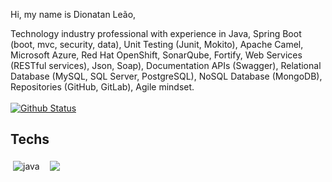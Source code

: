 Hi, my name is Dionatan Leão,

Technology industry professional with experience in Java, Spring Boot (boot, mvc, security, data), Unit Testing (Junit, Mokito), Apache Camel, Microsoft Azure, Red Hat OpenShift, SonarQube, Fortify, Web Services (RESTful services), Json, Soap), Documentation APIs (Swagger), Relational Database (MySQL, SQL Server, PostgreSQL), NoSQL Database (MongoDB), Repositories (GitHub, GitLab), Agile mindset.
<br/>
<br/>
[![Github Status](https://github-readme-stats.vercel.app/api?username=DionatanLeao&show_icons=true&title_color=00a6c0&icon_color=00a6c0&text_color=9f9f9f&bg_color=151515)](https://github.com/DionatanLeao/DionatanLeao)

## Techs

<img src="https://github.com/Quadrified/Quadrified/blob/master/assets/svg/dev/languages/java.svg" alt="java" style="vertical-align:top; margin:4px">&nbsp;
<img src="https://github.com/Quadrified/Quadrified/blob/master/assets/svg/dev/frameworks/%20angular.svg" style="vertical-align:top; margin:4px">&nbsp;
<!--img src="https://github.com/Quadrified/Quadrified/blob/master/assets/svg/dev/frameworks/react.svg" style="vertical-align:top; margin:4px"-->


